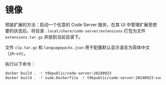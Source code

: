 # 镜像

预装扩展的方法：启动一个任意的 Code Server 服务，在其 UI 中管理扩展至想要的状态后，将目录 `.local/share/code-server/extensions` 打包为文件 `extensions.tar.gz` 并放到当前目录下。

文件 `clp.tar.gz` 和 `languagepacks.json` 用于配置默认显示语言为简体中文（zh-cn）。

执行以下命令：

```bash
docker build . -t t9kpublic/code-server:20240923
docker build . -f sudo.Dockerfile -t t9kpublic/code-server:20240923-sudo
```
